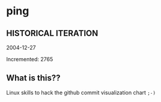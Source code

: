 # ping

## HISTORICAL ITERATION
2004-12-27

Incremented: 2765

## What is this?? 
Linux skills to hack the github commit visualization chart `;-)`
